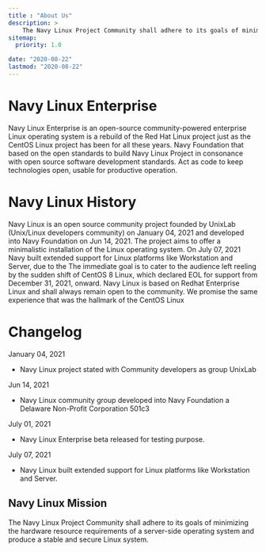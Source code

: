 ```yaml
---
title : "About Us"
description: >
    The Navy Linux Project Community shall adhere to its goals of minimizing the hardware resource requirements of a server-side operating system and produce a stable and secure Linux system.
sitemap:
  priority: 1.0

date: "2020-08-22"
lastmod: "2020-08-22"
---
```


# Navy Linux Enterprise

Navy Linux Enterprise is an open-source community-powered enterprise Linux operating system is a rebuild of the Red Hat Linux project just as the CentOS Linux project has been for all these years. Navy Foundation that based on the open standards to build Navy Linux Project in consonance with open source software development standards. Act as code to keep technologies open, usable for productive operation.

# Navy Linux History

Navy Linux is an open source community project founded by UnixLab (Unix/Linux developers community) on January 04, 2021 and developed into Navy Foundation on Jun 14, 2021. The project aims to offer a minimalistic installation of the Linux operating system. On July 07, 2021 Navy built extended support for Linux platforms like Workstation and Server, due to the  The immediate goal is to cater to the audience left reeling by the sudden shift of CentOS 8 Linux, which declared EOL for support from December 31, 2021, onward. Navy Linux is based on Redhat Enterprise Linux and shall always remain open to the community. We promise the same experience that was the hallmark of the CentOS Linux

# Changelog

January 04, 2021
  -  Navy Linux project stated with Community developers as group UnixLab

Jun 14, 2021
  -  Navy Linux community group developed into Navy Foundation a Delaware Non-Profit Corporation 501c3

July 01, 2021
   - Navy Linux Enterprise beta released for testing purpose.

July 07, 2021
  -  Navy Linux built extended support for Linux platforms like Workstation and Server.



## Navy Linux Mission

The Navy Linux Project Community shall adhere to its goals of minimizing the hardware resource requirements of a server-side operating system and produce a stable and secure Linux system.
